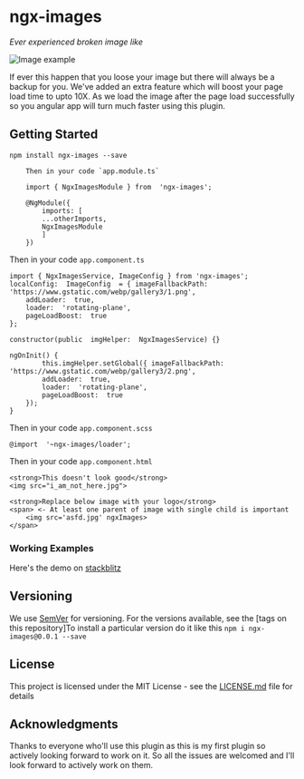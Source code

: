 # ngx-images

*Ever experienced broken image like*

![Image example](https://static.havemybooks.com/external/broken-image.png)

If ever this happen that you loose your image but there will always be a backup for you. We've added an extra feature which will boost your page load time to upto 10X. As we load the image after the page load successfully so you angular app will turn much faster using this plugin.

## Getting Started

    npm install ngx-images --save

        Then in your code `app.module.ts`
        
        import { NgxImagesModule } from  'ngx-images';

	    @NgModule({    
		    imports: [
		    ...otherImports,    
		    NgxImagesModule 
		    ]
	    })

Then in your code `app.component.ts`

    import { NgxImagesService, ImageConfig } from 'ngx-images';
    localConfig:  ImageConfig  = { imageFallbackPath:  'https://www.gstatic.com/webp/gallery3/1.png',
		addLoader:  true,
		loader:  'rotating-plane',
		pageLoadBoost:  true
	};

    constructor(public  imgHelper:  NgxImagesService) {}    

    ngOnInit() {
		    this.imgHelper.setGlobal({ imageFallbackPath:  'https://www.gstatic.com/webp/gallery3/2.png',    
		    addLoader:  true,    
		    loader:  'rotating-plane',    
		    pageLoadBoost:  true    
	    });    
    }
Then in your code `app.component.scss`

    @import  '~ngx-images/loader';

Then in your code `app.component.html`

    <strong>This doesn't look good</strong>
    <img src="i_am_not_here.jpg">

    <strong>Replace below image with your logo</strong>
    <span> <- At least one parent of image with single child is important
        <img src='asfd.jpg' ngxImages>
    </span>
### Working Examples

Here's the demo on [stackblitz](https://stackblitz.com/edit/ngx-images)


## Versioning

We use [SemVer](http://semver.org/) for versioning. For the versions available, see the [tags on this repository]To install a particular version do it like this `npm i ngx-images@0.0.1 --save`

## License

This project is licensed under the MIT License - see the [LICENSE.md](LICENSE) file for details

## Acknowledgments

Thanks to everyone who'll use this plugin as this is my first plugin so actively looking forward to work on it. So all the issues are welcomed and I'll look forward to actively work on them.
